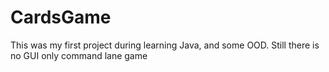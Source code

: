 # CardsGame
This was my first project during learning Java, and some OOD. Still there is no GUI only command lane game
